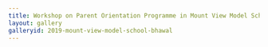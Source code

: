 ```yaml
---
title: Workshop on Parent Orientation Programme in Mount View Model School, Bhawal, Rajesthan
layout: gallery
galleryid: 2019-mount-view-model-school-bhawal
---
```

